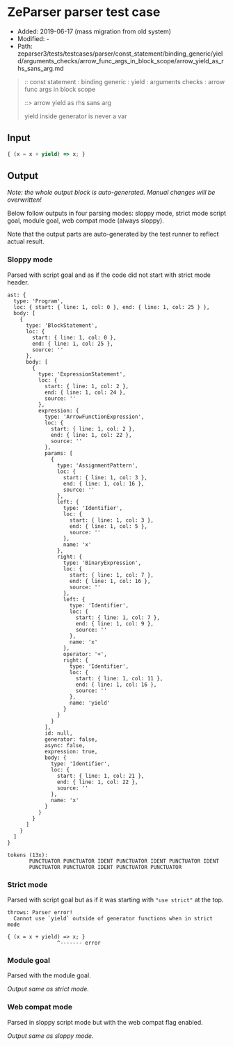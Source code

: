 # ZeParser parser test case

- Added: 2019-06-17 (mass migration from old system)
- Modified: -
- Path: zeparser3/tests/testcases/parser/const_statement/binding_generic/yield/arguments_checks/arrow_func_args_in_block_scope/arrow_yield_as_rhs_sans_arg.md

> :: const statement : binding generic : yield : arguments checks : arrow func args in block scope
>
> ::> arrow yield as rhs sans arg
>
> yield inside generator is never a var

## Input

`````js
{ (x = x + yield) => x; }
`````

## Output

_Note: the whole output block is auto-generated. Manual changes will be overwritten!_

Below follow outputs in four parsing modes: sloppy mode, strict mode script goal, module goal, web compat mode (always sloppy).

Note that the output parts are auto-generated by the test runner to reflect actual result.

### Sloppy mode

Parsed with script goal and as if the code did not start with strict mode header.

`````
ast: {
  type: 'Program',
  loc: { start: { line: 1, col: 0 }, end: { line: 1, col: 25 } },
  body: [
    {
      type: 'BlockStatement',
      loc: {
        start: { line: 1, col: 0 },
        end: { line: 1, col: 25 },
        source: ''
      },
      body: [
        {
          type: 'ExpressionStatement',
          loc: {
            start: { line: 1, col: 2 },
            end: { line: 1, col: 24 },
            source: ''
          },
          expression: {
            type: 'ArrowFunctionExpression',
            loc: {
              start: { line: 1, col: 2 },
              end: { line: 1, col: 22 },
              source: ''
            },
            params: [
              {
                type: 'AssignmentPattern',
                loc: {
                  start: { line: 1, col: 3 },
                  end: { line: 1, col: 16 },
                  source: ''
                },
                left: {
                  type: 'Identifier',
                  loc: {
                    start: { line: 1, col: 3 },
                    end: { line: 1, col: 5 },
                    source: ''
                  },
                  name: 'x'
                },
                right: {
                  type: 'BinaryExpression',
                  loc: {
                    start: { line: 1, col: 7 },
                    end: { line: 1, col: 16 },
                    source: ''
                  },
                  left: {
                    type: 'Identifier',
                    loc: {
                      start: { line: 1, col: 7 },
                      end: { line: 1, col: 9 },
                      source: ''
                    },
                    name: 'x'
                  },
                  operator: '+',
                  right: {
                    type: 'Identifier',
                    loc: {
                      start: { line: 1, col: 11 },
                      end: { line: 1, col: 16 },
                      source: ''
                    },
                    name: 'yield'
                  }
                }
              }
            ],
            id: null,
            generator: false,
            async: false,
            expression: true,
            body: {
              type: 'Identifier',
              loc: {
                start: { line: 1, col: 21 },
                end: { line: 1, col: 22 },
                source: ''
              },
              name: 'x'
            }
          }
        }
      ]
    }
  ]
}

tokens (13x):
       PUNCTUATOR PUNCTUATOR IDENT PUNCTUATOR IDENT PUNCTUATOR IDENT
       PUNCTUATOR PUNCTUATOR IDENT PUNCTUATOR PUNCTUATOR
`````

### Strict mode

Parsed with script goal but as if it was starting with `"use strict"` at the top.

`````
throws: Parser error!
  Cannot use `yield` outside of generator functions when in strict mode

{ (x = x + yield) => x; }
                ^------- error
`````


### Module goal

Parsed with the module goal.

_Output same as strict mode._

### Web compat mode

Parsed in sloppy script mode but with the web compat flag enabled.

_Output same as sloppy mode._
